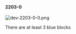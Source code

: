 #### 2203-0
![dev-2203-0-0.png](https://github.com/lil-lab/nlvr/raw/master/nlvr/dev/images/4/dev-2203-0-0.png "dev-2203-0-0.png")

There are at least 3 blue blocks